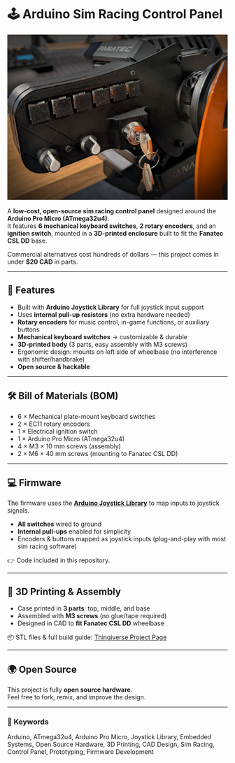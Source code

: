 # 🕹️ Arduino Sim Racing Control Panel
![Control Panel](https://github.com/ManInTurtleneck/Fanatec-Accessory/blob/main/images/control-panel.png)

A **low-cost, open-source sim racing control panel** designed around the **Arduino Pro Micro (ATmega32u4)**.  
It features **6 mechanical keyboard switches**, **2 rotary encoders**, and an **ignition switch**, mounted in a **3D-printed enclosure** built to fit the **Fanatec CSL DD** base.  

Commercial alternatives cost hundreds of dollars — this project comes in under **$20 CAD** in parts.  

---

## 🚀 Features
- Built with **Arduino Joystick Library** for full joystick input support  
- Uses **internal pull-up resistors** (no extra hardware needed)  
- **Rotary encoders** for music control, in-game functions, or auxiliary buttons  
- **Mechanical keyboard switches** → customizable & durable  
- **3D-printed body** (3 parts, easy assembly with M3 screws)  
- Ergonomic design: mounts on left side of wheelbase (no interference with shifter/handbrake)  
- **Open source & hackable**  

---

## 🛠️ Bill of Materials (BOM)
- 6 × Mechanical plate-mount keyboard switches  
- 2 × EC11 rotary encoders  
- 1 × Electrical ignition switch  
- 1 × Arduino Pro Micro (ATmega32u4)  
- 4 × M3 × 10 mm screws (assembly)  
- 2 × M6 × 40 mm screws (mounting to Fanatec CSL DD)  

---

## 💻 Firmware
The firmware uses the **[Arduino Joystick Library](https://github.com/MHeironimus/ArduinoJoystickLibrary/tree/version-2.0?tab=readme-ov-file)** to map inputs to joystick signals.  

- **All switches** wired to ground  
- **Internal pull-ups** enabled for simplicity  
- Encoders & buttons mapped as joystick inputs (plug-and-play with most sim racing software)  

👉 Code included in this repository.  

---

## 🔧 3D Printing & Assembly
- Case printed in **3 parts**: top, middle, and base  
- Assembled with **M3 screws** (no glue/tape required)  
- Designed in CAD to **fit Fanatec CSL DD** wheelbase  

📦 STL files & full build guide: [Thingiverse Project Page](https://www.thingiverse.com/thing:7153622)

---

## 🌍 Open Source
This project is fully **open source hardware**.  
Feel free to fork, remix, and improve the design.  

---

### 🔑 Keywords
Arduino, ATmega32u4, Arduino Pro Micro, Joystick Library, Embedded Systems, Open Source Hardware, 3D Printing, CAD Design, Sim Racing, Control Panel, Prototyping, Firmware Development
